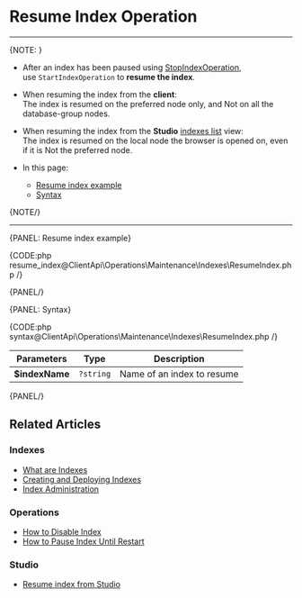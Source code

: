 # Resume Index Operation

---

{NOTE: }

* After an index has been paused using [StopIndexOperation](../../../../client-api/operations/maintenance/indexes/stop-index),  
  use `StartIndexOperation` to **resume the index**.  

* When resuming the index from the **client**:  
  The index is resumed on the preferred node only, and Not on all the database-group nodes.

* When resuming the index from the **Studio** [indexes list](../../../../studio/database/indexes/indexes-list-view#indexes-list-view---actions) view:  
  The index is resumed on the local node the browser is opened on, even if it is Not the preferred node.

* In this page:
    * [Resume index example](../../../../client-api/operations/maintenance/indexes/start-index#resume-index-example)
    * [Syntax](../../../../client-api/operations/maintenance/indexes/start-index#syntax)

{NOTE/}

---

{PANEL: Resume index example}

{CODE:php resume_index@ClientApi\Operations\Maintenance\Indexes\ResumeIndex.php /}

{PANEL/}

{PANEL: Syntax}

{CODE:php syntax@ClientApi\Operations\Maintenance\Indexes\ResumeIndex.php /}

| Parameters | Type | Description |
| - | - |-|
| **$indexName** | `?string` | Name of an index to resume |

{PANEL/}

## Related Articles

### Indexes

- [What are Indexes](../../../../indexes/what-are-indexes)
- [Creating and Deploying Indexes](../../../../indexes/creating-and-deploying)
- [Index Administration](../../../../indexes/index-administration)

### Operations

- [How to Disable Index](../../../../client-api/operations/maintenance/indexes/disable-index)
- [How to Pause Index Until Restart](../../../../client-api/operations/maintenance/indexes/stop-index)

### Studio

- [Resume index from Studio](../../../../studio/database/indexes/indexes-list-view#indexes-list-view---actions)
